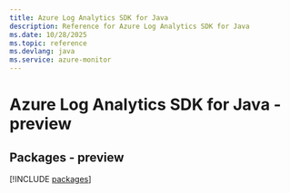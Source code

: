 ```yaml
---
title: Azure Log Analytics SDK for Java
description: Reference for Azure Log Analytics SDK for Java
ms.date: 10/28/2025
ms.topic: reference
ms.devlang: java
ms.service: azure-monitor
---
```

# Azure Log Analytics SDK for Java - preview
## Packages - preview
[!INCLUDE [packages](log-analytics-index.md)]